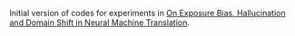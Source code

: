 Initial version of codes for experiments in [On Exposure Bias, Hallucination and Domain Shift in Neural Machine Translation]().


